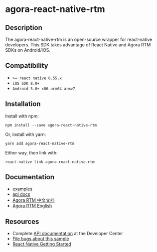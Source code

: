 # agora-react-native-rtm

## Description

The agora-react-native-rtm is an open-source wrapper for react-native developers. This SDK takes advantage of React Native and Agora RTM SDKs on Android/iOS.

## Compatibility
  * `>= react native 0.55.x`
  * `iOS SDK 8.0+`
  * `Android 5.0+ x86 arm64 armv7`

## Installation

Install with npm:

 `npm install --save agora-react-native-rtm`

Or, install with yarn:

 `yarn add agora-react-native-rtm`

Either way, then link with:

 `react-native link agora-react-native-rtm`

## Documentation
  * [examples](https://github.com/AgoraIO/RN-SDK-RTM/tree/master/examples)
  * [api docs](https://agoraio.github.io/RN-SDK-RTM/latest/)
  * [Agora RTM 中文文档](https://docs-preview.agoralab.co/cn/Real-time-Messaging/RTM_product?platform=All%20Platforms)
  * [Agora RTM English](https://docs-preview.agoralab.co/en/Real-time-Messaging/RTM_product?platform=All%20Platforms)


## Resources
* Complete [API documentation](https://docs.agora.io/en/) at the Developer Center
* [File bugs about this sample](https://github.com/AgoraIO/RN-SDK-RTM/issues)
* [React Native Getting Started](https://facebook.github.io/react-native/docs/getting-started.html)
